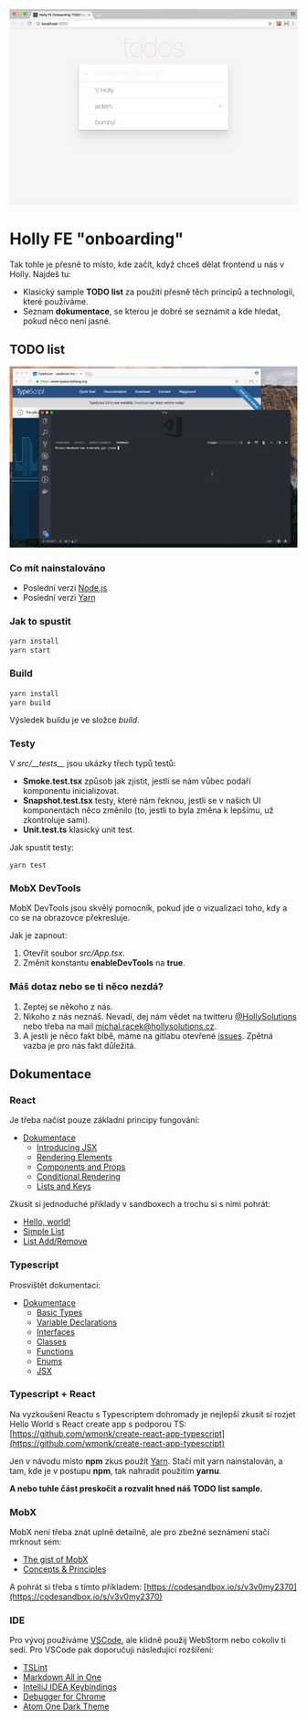 ![](img/todolist.png)
# Holly FE "onboarding"
Tak tohle je přesně to místo, kde začít, když chceš dělat frontend u nás v Holly. Najdeš tu:

- Klasický sample **TODO list** za použití přesně těch principů a technologií, které používáme.
- Seznam **dokumentace**, se kterou je dobré se seznámit a kde hledat, pokud něco není jasné.

## TODO list 

![](img/feonboarding-1.gif)

### Co mít nainstalováno

- Poslední verzi [Node.js](https://nodejs.org/en/)
- Poslední verzi [Yarn](https://yarnpkg.com/en/)

### Jak to spustit

    yarn install
    yarn start

### Build

    yarn install
    yarn build

Výsledek buildu je ve složce *build*.

### Testy
V *src/_\_tests__* jsou ukázky třech typů testů:

- **Smoke.test.tsx** způsob jak zjistit, jestli se nám vůbec podaří komponentu inicializovat.
- **Snapshot.test.tsx** testy, které nám řeknou, jestli se v našich UI komponentách něco změnilo (to, jestli to byla změna k lepšímu, už zkontroluje sami).
- **Unit.test.ts** klasický unit test.

Jak spustit testy:

    yarn test

### MobX DevTools
MobX DevTools jsou skvělý pomocník, pokud jde o vizualizaci toho, kdy a co se na obrazovce překresluje. 

Jak je zapnout:

1. Otevřít soubor *src/App.tsx*.
2. Změnit konstantu **enableDevTools** na **true**.

### Máš dotaz nebo se ti něco nezdá?

  1. Zeptej se někoho z nás.
  2. Nikoho z nás neznáš. Nevadí, dej nám vědet na twitteru [@HollySolutions](https://twitter.com/HollySolutions) nebo třeba na mail [michal.racek@hollysolutions.cz](mailto:michal.racek@hollysolutions.cz).
  3. A jestli je něco fakt blbě, máme na gitlabu otevřené [issues](https://gitlab.com/holly-prototypes/feonboard/issues). Zpětná vazba je pro nás fakt důležitá.

## Dokumentace
### React
Je třeba načíst pouze základní principy fungování:

- [Dokumentace](https://reactjs.org/docs/hello-world.html)
    - [Introducing JSX](https://reactjs.org/docs/introducing-jsx.html)
    - [Rendering Elements](https://reactjs.org/docs/introducing-jsx.html)
    - [Components and Props](https://reactjs.org/docs/components-and-props.html)
    - [Conditional Rendering](https://reactjs.org/docs/conditional-rendering.html)
    - [Lists and Keys](https://reactjs.org/docs/lists-and-keys.html)

Zkusit si jednoduché příklady v sandboxech a trochu si s nimi pohrát:

- [Hello, world!](https://codesandbox.io/s/vn1k4rrml7)
- [Simple List](https://codesandbox.io/s/vy9porn4x3)
- [List Add/Remove](https://codesandbox.io/s/144pzz1q4l)

### Typescript
Prosvištět dokumentaci:

- [Dokumentace](https://www.typescriptlang.org/docs/home.html)
    - [Basic Types](https://www.typescriptlang.org/docs/handbook/basic-types.html)
    - [Variable Declarations](https://www.typescriptlang.org/docs/handbook/variable-declarations.html)
    - [Interfaces](https://www.typescriptlang.org/docs/handbook/interfaces.html)
    - [Classes](https://www.typescriptlang.org/docs/handbook/classes.html)
    - [Functions](https://www.typescriptlang.org/docs/handbook/functions.html)
    - [Enums](https://www.typescriptlang.org/docs/handbook/enums.html)
    - [JSX](https://www.typescriptlang.org/docs/handbook/jsx.html)

### Typescript + React
Na vyzkoušení Reactu s Typescriptem dohromady je nejlepší zkusit si rozjet Hello World s React create app s podporou TS: [https://github.com/wmonk/create-react-app-typescript](https://github.com/wmonk/create-react-app-typescript)

Jen v návodu místo **npm** zkus použít [Yarn](https://yarnpkg.com/en/). Stačí mít yarn nainstalován, a tam, kde je v postupu **npm**, tak nahradit použitím **yarnu**.

**A nebo tuhle část preskočit a rozvalit hned náš TODO list sample.**

### MobX
MobX není třeba znát uplně detailně, ale pro zbežné seznámení stačí mrknout sem:

- [The gist of MobX](https://mobx.js.org/intro/overview.html)
- [Concepts & Principles](https://mobx.js.org/intro/concepts.html)

A pohrát si třeba s tímto příkladem: [https://codesandbox.io/s/v3v0my2370](https://codesandbox.io/s/v3v0my2370)

### IDE
Pro vývoj používáme [VSCode](https://code.visualstudio.com), ale klidně použij WebStorm nebo cokoliv ti sedí. Pro VSCode pak doporučuji následující rozšíření:

-  [TSLint](https://marketplace.visualstudio.com/items?itemName=eg2.tslint)
-  [Markdown All in One](https://marketplace.visualstudio.com/items?itemName=yzhang.markdown-all-in-one)
-  [IntelliJ IDEA Keybindings](https://marketplace.visualstudio.com/items?itemName=k--kato.intellij-idea-keybindings)
-  [Debugger for Chrome](https://marketplace.visualstudio.com/items?itemName=msjsdiag.debugger-for-chrome)
-  [Atom One Dark Theme](https://marketplace.visualstudio.com/items?itemName=akamud.vscode-theme-onedark)
